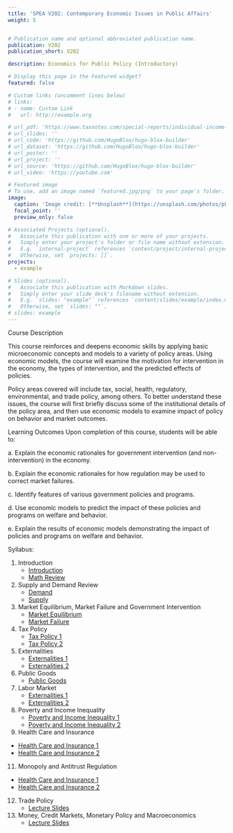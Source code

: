 ```yaml
---
title: 'SPEA V202: Contemporary Economic Issues in Public Affairs'
weight: 5


# Publication name and optional abbreviated publication name.
publication: V202
publication_short: V202

description: Economics for Public Policy (Introductory)

# Display this page in the Featured widget?
featured: false

# Custom links (uncomment lines below)
# links:
# - name: Custom Link
#   url: http://example.org

# url_pdf: 'https://www.taxnotes.com/special-reports/individual-income-taxation/long-term-trends-state-personal-income-tax/2024/04/11/7jdd2'
# url_slides: ''
# url_code: 'https://github.com/HugoBlox/hugo-blox-builder'
# url_dataset: 'https://github.com/HugoBlox/hugo-blox-builder'
# url_poster: ''
# url_project: ''
# url_source: 'https://github.com/HugoBlox/hugo-blox-builder'
# url_video: 'https://youtube.com'

# Featured image
# To use, add an image named `featured.jpg/png` to your page's folder.
image:
  caption: 'Image credit: [**Unsplash**](https://unsplash.com/photos/pLCdAaMFLTE)'
  focal_point: ''
  preview_only: false

# Associated Projects (optional).
#   Associate this publication with one or more of your projects.
#   Simply enter your project's folder or file name without extension.
#   E.g. `internal-project` references `content/project/internal-project/index.md`.
#   Otherwise, set `projects: []`.
projects:
  - example

# Slides (optional).
#   Associate this publication with Markdown slides.
#   Simply enter your slide deck's filename without extension.
#   E.g. `slides: "example"` references `content/slides/example/index.md`.
#   Otherwise, set `slides: ""`.
# slides: example
---
```


Course Description 

This course reinforces and deepens economic skills by applying basic microeconomic concepts and models to a variety of policy areas. Using economic models, the course will examine the motivation for intervention in the economy, the types of intervention, and the predicted effects of policies.

Policy areas covered will include tax, social, health, regulatory, environmental, and trade policy, among others. To better understand these issues, the course will first briefly discuss some of the institutional details of the policy area, and then use economic models to examine impact of policy on behavior and market outcomes.

Learning Outcomes
Upon completion of this course, students will be able to: 

a. Explain the economic rationales for government intervention (and non-intervention) in the economy.

b. Explain the economic rationales for how regulation may be used to correct market failures.

c. Identify features of various government policies and programs.

d. Use economic models to predict the impact of these policies and programs on welfare and behavior.

e. Explain the results of economic models demonstrating the impact of policies and programs on welfare and behavior.


Syllabus: 

1. Introduction
   - [Introduction](slides/1_Introduction.pdf)
   - [Math Review](slides/2_MathReview.pdf)
2. Supply and Demand Review
   - [Demand](slides/3_Demand.pdf)
   - [Supply](slides/4_Supply.pdf)
3. Market Equilibrium, Market Failure and Government Intervention
   - [Market Equilibrium](slides/5_Market_Equilibrium.pdf)
   - [Market Failure](slides/6_GovtIntervention_MktFailure.pdf)
4. Tax Policy
   - [Tax Policy 1](slides/7_TaxPolicy1.pdf)
   - [Tax Policy 2](slides/7_TaxPolicy2.pdf)
6. Externalities
   - [Externalities 1](slides/8_Externalities1.pdf)
   - [Externalities 2](slides/8_Externalities2.pdf)
7. Public Goods
   - [Public Goods](slides/9_PublicGoods.pdf)
8. Labor Market
   - [Externalities 1](slides/8_Externalities1.pdf)
   - [Externalities 2](slides/8_Externalities2.pdf)
9. Poverty and Income Inequality
   - [Poverty and Income Inequality 1](slides/11_Poverty_Income_Inequality.pdf)
   - [Poverty and Income Inequality 2](slides/11_Poverty_Income_Inequality2.pdf)
10. Health Care and Insurance
   - [Health Care and Insurance 1](slides/Healthcare_Insurance.pdf)
   - [Health Care and Insurance 2](slides/Healthcare_Insurance2.pdf)
11. Monopoly and Antitrust Regulation
   - [Health Care and Insurance 1](slides/Monopoly.pdf)
   - [Health Care and Insurance 2](slides/Monopoly2.pdf)
12. Trade Policy
    - [Lecture Slides](slides/14_TradePolicy.pdf)
13. Money, Credit Markets, Monetary Policy and Macroeconomics
    - [Lecture Slides](slides/15_MacroeconomicMonetaryPolicy.pdf)
